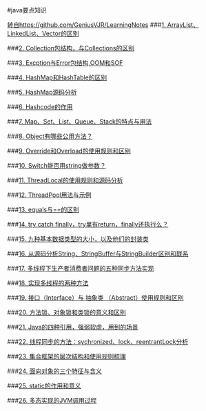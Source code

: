 #java要点知识

[转自https://github.com/GeniusVJR/LearningNotes](https://github.com/GeniusVJR/LearningNotes)
###[1. ArrayList、LinkedList、Vector的区别](https://github.com/Innocence713/Innocence713.github.io/blob/master/Java/java%E8%A6%81%E7%82%B9%E7%9F%A5%E8%AF%86/%5BJava%5D%20ArrayList%E3%80%81LinkedList%E3%80%81Vector%E7%9A%84%E5%8C%BA%E5%88%AB.md)

###[2. Collection包结构，与Collections的区别](https://github.com/Innocence713/Innocence713.github.io/blob/master/Java/java%E8%A6%81%E7%82%B9%E7%9F%A5%E8%AF%86/%5BJava%5D%20Collection%E5%8C%85%E7%BB%93%E6%9E%84%EF%BC%8C%E4%B8%8ECollections%E7%9A%84%E5%8C%BA%E5%88%AB.md)

###[3. Excption与Error包结构,OOM和SOF](https://github.com/Innocence713/Innocence713.github.io/blob/master/Java/java%E8%A6%81%E7%82%B9%E7%9F%A5%E8%AF%86/%5BJava%5D%20Excption%E4%B8%8EError%E5%8C%85%E7%BB%93%E6%9E%84%2COOM%E5%92%8CSOF.md)

###[4. HashMap和HashTable的区别](https://github.com/Innocence713/Innocence713.github.io/blob/master/Java/java%E8%A6%81%E7%82%B9%E7%9F%A5%E8%AF%86/%5BJava%5D%20HashMap%E5%92%8CHashTable%E7%9A%84%E5%8C%BA%E5%88%AB.md)

###[5. HashMap源码分析](https://github.com/Innocence713/Innocence713.github.io/blob/master/Java/java%E8%A6%81%E7%82%B9%E7%9F%A5%E8%AF%86/%5BJava%5D%20HashMap%E6%BA%90%E7%A0%81%E5%88%86%E6%9E%90.md)

###[6. Hashcode的作用](https://github.com/Innocence713/Innocence713.github.io/blob/master/Java/java%E8%A6%81%E7%82%B9%E7%9F%A5%E8%AF%86/%5BJava%5D%20Hashcode%E7%9A%84%E4%BD%9C%E7%94%A8.md)

###[7. Map、Set、List、Queue、Stack的特点与用法](https://github.com/Innocence713/Innocence713.github.io/blob/master/Java/java%E8%A6%81%E7%82%B9%E7%9F%A5%E8%AF%86/%5BJava%5D%20Map%E3%80%81Set%E3%80%81List%E3%80%81Queue%E3%80%81Stack%E7%9A%84%E7%89%B9%E7%82%B9%E4%B8%8E%E7%94%A8%E6%B3%95.md)

###[8. Object有哪些公用方法？](https://github.com/Innocence713/Innocence713.github.io/blob/master/Java/java%E8%A6%81%E7%82%B9%E7%9F%A5%E8%AF%86/%5BJava%5D%20Object%E6%9C%89%E5%93%AA%E4%BA%9B%E5%85%AC%E7%94%A8%E6%96%B9%E6%B3%95%EF%BC%9F.md)

###[9. Override和Overload的使用规则和区别](https://github.com/Innocence713/Innocence713.github.io/blob/master/Java/java%E8%A6%81%E7%82%B9%E7%9F%A5%E8%AF%86/%5BJava%5D%20Override%E5%92%8COverload%E7%9A%84%E4%BD%BF%E7%94%A8%E8%A7%84%E5%88%99%E5%92%8C%E5%8C%BA%E5%88%AB.md)

###[10. Switch能否用string做参数？](https://github.com/Innocence713/Innocence713.github.io/blob/master/Java/java%E8%A6%81%E7%82%B9%E7%9F%A5%E8%AF%86/%5BJava%5D%20Switch%E8%83%BD%E5%90%A6%E7%94%A8string%E5%81%9A%E5%8F%82%E6%95%B0%EF%BC%9F.md)

###[11. ThreadLocal的使用规则和源码分析](https://github.com/Innocence713/Innocence713.github.io/blob/master/Java/java%E8%A6%81%E7%82%B9%E7%9F%A5%E8%AF%86/%5BJava%5D%20ThreadLocal%E7%9A%84%E4%BD%BF%E7%94%A8%E8%A7%84%E5%88%99%E5%92%8C%E6%BA%90%E7%A0%81%E5%88%86%E6%9E%90.md)

###[12. ThreadPool用法与示例](https://github.com/Innocence713/Innocence713.github.io/blob/master/Java/java%E8%A6%81%E7%82%B9%E7%9F%A5%E8%AF%86/%5BJava%5D%20ThreadPool%E7%94%A8%E6%B3%95%E4%B8%8E%E7%A4%BA%E4%BE%8B.md)

###[13. equals与==的区别](https://github.com/Innocence713/Innocence713.github.io/blob/master/Java/java%E8%A6%81%E7%82%B9%E7%9F%A5%E8%AF%86/%5BJava%5D%20equals%E4%B8%8E%3D%3D%E7%9A%84%E5%8C%BA%E5%88%AB.md)

###[14. try catch finally，try里有return，finally还执行么？](https://github.com/Innocence713/Innocence713.github.io/blob/master/Java/java%E8%A6%81%E7%82%B9%E7%9F%A5%E8%AF%86/%5BJava%5D%20try%20catch%20finally%EF%BC%8Ctry%E9%87%8C%E6%9C%89return%EF%BC%8Cfinally%E8%BF%98%E6%89%A7%E8%A1%8C%E4%B9%88%EF%BC%9F.md)

###[15. 九种基本数据类型的大小，以及他们的封装类](https://github.com/Innocence713/Innocence713.github.io/blob/master/Java/java%E8%A6%81%E7%82%B9%E7%9F%A5%E8%AF%86/%5BJava%5D%20%E4%B9%9D%E7%A7%8D%E5%9F%BA%E6%9C%AC%E6%95%B0%E6%8D%AE%E7%B1%BB%E5%9E%8B%E7%9A%84%E5%A4%A7%E5%B0%8F%EF%BC%8C%E4%BB%A5%E5%8F%8A%E4%BB%96%E4%BB%AC%E7%9A%84%E5%B0%81%E8%A3%85%E7%B1%BB.md)

###[16. 从源码分析String、StringBuffer与StringBuilder区别和联系](https://github.com/Innocence713/Innocence713.github.io/blob/master/Java/java%E8%A6%81%E7%82%B9%E7%9F%A5%E8%AF%86/%5BJava%5D%20%E4%BB%8E%E6%BA%90%E7%A0%81%E5%88%86%E6%9E%90String%E3%80%81StringBuffer%E4%B8%8EStringBuilder%E5%8C%BA%E5%88%AB%E5%92%8C%E8%81%94%E7%B3%BB.md)

###[17. 多线程下生产者消费者问题的五种同步方法实现](https://github.com/Innocence713/Innocence713.github.io/blob/master/Java/java%E8%A6%81%E7%82%B9%E7%9F%A5%E8%AF%86/%5BJava%5D%20%E5%A4%9A%E7%BA%BF%E7%A8%8B%E4%B8%8B%E7%94%9F%E4%BA%A7%E8%80%85%E6%B6%88%E8%B4%B9%E8%80%85%E9%97%AE%E9%A2%98%E7%9A%84%E4%BA%94%E7%A7%8D%E5%90%8C%E6%AD%A5%E6%96%B9%E6%B3%95%E5%AE%9E%E7%8E%B0.md)

###[18. 实现多线程的两种方法](https://github.com/Innocence713/Innocence713.github.io/blob/master/Java/java%E8%A6%81%E7%82%B9%E7%9F%A5%E8%AF%86/%5BJava%5D%20%E5%AE%9E%E7%8E%B0%E5%A4%9A%E7%BA%BF%E7%A8%8B%E7%9A%84%E4%B8%A4%E7%A7%8D%E6%96%B9%E6%B3%95.md)

###[19. 接口（Interface）与 抽象类 （Abstract）使用规则和区别](https://github.com/Innocence713/Innocence713.github.io/blob/master/Java/java%E8%A6%81%E7%82%B9%E7%9F%A5%E8%AF%86/%5BJava%5D%20%E6%8E%A5%E5%8F%A3%EF%BC%88Interface%EF%BC%89%E4%B8%8E%20%E6%8A%BD%E8%B1%A1%E7%B1%BB%20%EF%BC%88Abstract%EF%BC%89%E4%BD%BF%E7%94%A8%E8%A7%84%E5%88%99%E5%92%8C%E5%8C%BA%E5%88%AB.md)

###[20. 方法锁、对象锁和类锁的意义和区别](https://github.com/Innocence713/Innocence713.github.io/blob/master/Java/java%E8%A6%81%E7%82%B9%E7%9F%A5%E8%AF%86/%5BJava%5D%20%E6%96%B9%E6%B3%95%E9%94%81%E3%80%81%E5%AF%B9%E8%B1%A1%E9%94%81%E5%92%8C%E7%B1%BB%E9%94%81%E7%9A%84%E6%84%8F%E4%B9%89%E5%92%8C%E5%8C%BA%E5%88%AB.md)

###[21. Java的四种引用，强弱软虚，用到的场景](https://github.com/Innocence713/Innocence713.github.io/blob/master/Java/java%E8%A6%81%E7%82%B9%E7%9F%A5%E8%AF%86/%5BJava%5D%20%E7%9A%84%E5%9B%9B%E7%A7%8D%E5%BC%95%E7%94%A8%EF%BC%8C%E5%BC%BA%E5%BC%B1%E8%BD%AF%E8%99%9A%EF%BC%8C%E7%94%A8%E5%88%B0%E7%9A%84%E5%9C%BA%E6%99%AF.md)

###[22. 线程同步的方法：sychronized、lock、reentrantLock分析](https://github.com/Innocence713/Innocence713.github.io/blob/master/Java/java%E8%A6%81%E7%82%B9%E7%9F%A5%E8%AF%86/%5BJava%5D%20%E7%BA%BF%E7%A8%8B%E5%90%8C%E6%AD%A5%E7%9A%84%E6%96%B9%E6%B3%95%EF%BC%9Asychronized%E3%80%81lock%E3%80%81reentrantLock%E5%88%86%E6%9E%90.md)

###[23. 集合框架的层次结构和使用规则梳理](https://github.com/Innocence713/Innocence713.github.io/blob/master/Java/java%E8%A6%81%E7%82%B9%E7%9F%A5%E8%AF%86/%5BJava%5D%20%E9%9B%86%E5%90%88%E6%A1%86%E6%9E%B6%E7%9A%84%E5%B1%82%E6%AC%A1%E7%BB%93%E6%9E%84%E5%92%8C%E4%BD%BF%E7%94%A8%E8%A7%84%E5%88%99%E6%A2%B3%E7%90%86.md)

###[24.  面向对象的三个特征与含义](https://github.com/Innocence713/Innocence713.github.io/blob/master/Java/java%E8%A6%81%E7%82%B9%E7%9F%A5%E8%AF%86/%5BJava%5D%20%E9%9D%A2%E5%90%91%E5%AF%B9%E8%B1%A1%E7%9A%84%E4%B8%89%E4%B8%AA%E7%89%B9%E5%BE%81%E4%B8%8E%E5%90%AB%E4%B9%89.md)

###[25. static的作用和意义](https://github.com/Innocence713/Innocence713.github.io/blob/master/Java/java%E8%A6%81%E7%82%B9%E7%9F%A5%E8%AF%86/%5Bjava%5D%20static%E7%9A%84%E4%BD%9C%E7%94%A8%E5%92%8C%E6%84%8F%E4%B9%89.md)

###[26. 多态实现的JVM调用过程](https://github.com/Innocence713/Innocence713.github.io/blob/master/Java/java%E8%A6%81%E7%82%B9%E7%9F%A5%E8%AF%86/%5Bjava%5D%20%E5%A4%9A%E6%80%81%E5%AE%9E%E7%8E%B0%E7%9A%84JVM%E8%B0%83%E7%94%A8%E8%BF%87%E7%A8%8B.md)
